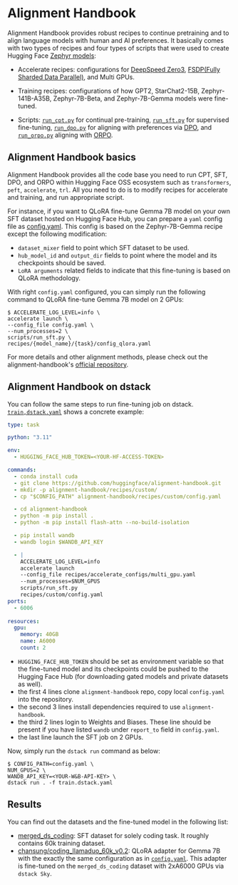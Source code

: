 # Alignment Handbook

Alignment Handbook provides robust recipes to continue pretraining and to align language models with human and AI preferences. It basically comes with two types of recipes and four types of scripts that were used to create Hugging Face [Zephyr models](https://huggingface.co/HuggingFaceH4):

- Accelerate recipes: configurations for [DeepSpeed Zero3](https://huggingface.co/docs/accelerate/v0.11.0/en/deepspeed), [FSDP(Fully Sharded Data Parallel)](https://pytorch.org/tutorials/intermediate/FSDP_tutorial.html), and Multi GPUs.

- Training recipes: configurations of how GPT2, StarChat2-15B, Zephyr-141B-A35B, Zephyr-7B-Beta, and Zephyr-7B-Gemma models were fine-tuned. 

- Scripts: [`run_cpt.py`](https://github.com/huggingface/alignment-handbook/blob/main/scripts/run_cpt.py) for continual pre-training, [`run_sft.py`](https://github.com/huggingface/alignment-handbook/blob/main/scripts/run_sft.py) for supervised fine-tuning, [`run_dpo.py`](https://github.com/huggingface/alignment-handbook/blob/main/scripts/run_dpo.py) for aligning with preferences via [DPO](https://arxiv.org/abs/2305.18290), and [`run_orpo.py`](https://github.com/huggingface/alignment-handbook/blob/main/scripts/run_orpo.py) aligning with [ORPO](https://arxiv.org/abs/2403.07691).

## Alignment Handbook basics

Alignment Handbook provides all the code base you need to run CPT, SFT, DPO, and ORPO within Hugging Face OSS ecosystem such as `transformers`, `peft`, `accelerate`, `trl`. All you need to do is to modify recipes for accelerate and training, and run appropriate script. 

For instance, if you want to QLoRA fine-tune Gemma 7B model on your own SFT dataset hosted on Hugging Face Hub, you can prepare a `yaml` config file as [config.yaml](./config.yaml). This config is based on the Zephyr-7B-Gemma recipe except the following modification:
- `dataset_mixer` field to point which SFT dataset to be used.
- `hub_model_id` and `output_dir` fields to point where the model and its checkpoints should be saved.
- `LoRA arguments` related fields to indicate that this fine-tuning is based on QLoRA methodology.

With right `config.yaml` configured, you can simply run the following command to QLoRA fine-tune Gemma 7B model on 2 GPUs:

```console
$ ACCELERATE_LOG_LEVEL=info \
accelerate launch \
--config_file config.yaml \
--num_processes=2 \
scripts/run_sft.py \
recipes/{model_name}/{task}/config_qlora.yaml
```

For more details and other alignment methods, please check out the alignment-handbook's [official repository](https://github.com/huggingface/alignment-handbook).

## Alignment Handbook on dstack

You can follow the same steps to run fine-tuning job on dstack. [`train,dstack.yaml`](./train.dstack.yaml) shows a concrete example:

```yaml
type: task

python: "3.11"

env:
  - HUGGING_FACE_HUB_TOKEN=<YOUR-HF-ACCESS-TOKEN>

commands:
  - conda install cuda
  - git clone https://github.com/huggingface/alignment-handbook.git
  - mkdir -p alignment-handbook/recipes/custom/
  - cp "$CONFIG_PATH" alignment-handbook/recipes/custom/config.yaml

  - cd alignment-handbook
  - python -m pip install .
  - python -m pip install flash-attn --no-build-isolation

  - pip install wandb
  - wandb login $WANDB_API_KEY

  - | 
    ACCELERATE_LOG_LEVEL=info 
    accelerate launch 
    --config_file recipes/accelerate_configs/multi_gpu.yaml 
    --num_processes=$NUM_GPUS 
    scripts/run_sft.py 
    recipes/custom/config.yaml
ports:
  - 6006
  
resources:
  gpu:
    memory: 40GB
    name: A6000
    count: 2

```

- `HUGGING_FACE_HUB_TOKEN` should be set as environment variable so that the fine-tuned model and its checkpoints could be pushed to the Hugging Face Hub (for downloading gated models and private datasets as well).
- the first 4 lines clone `alignment-handbook` repo, copy local `config.yaml` into the repository.
- the second 3 lines install dependencies required to use `alignment-handbook`.
- the third 2 lines login to Weights and Biases. These line should be present if you have listed `wandb` under `report_to` field in `config.yaml`.
- the last line launch the SFT job on 2 GPUs.

Now, simply run the `dstack run` command as below:

```consnole
$ CONFIG_PATH=config.yaml \
NUM_GPUS=2 \
WANDB_API_KEY=<YOUR-W&B-API-KEY> \
dstack run . -f train.dstack.yaml
```

## Results

You can find out the datasets and the fine-tuned model in the following list:
- [merged_ds_coding](https://huggingface.co/datasets/chansung/merged_ds_coding): SFT dataset for solely coding task. It roughly contains 60k training dataset.
- [chansung/coding_llamaduo_60k_v0.2](https://huggingface.co/chansung/coding_llamaduo_60k_v0.2): QLoRA adapter for Gemma 7B with the exactly the same configuration as in [`config.yaml`](./config.yaml). This adapter is fine-tuned on the `merged_ds_coding` dataset with 2xA6000 GPUs via `dstack Sky`.